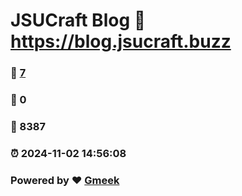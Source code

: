 # JSUCraft Blog :link: https://blog.jsucraft.buzz 
### :page_facing_up: [7](https://blog.jsucraft.buzz/tag.html) 
### :speech_balloon: 0 
### :hibiscus: 8387 
### :alarm_clock: 2024-11-02 14:56:08 
### Powered by :heart: [Gmeek](https://github.com/Meekdai/Gmeek)
